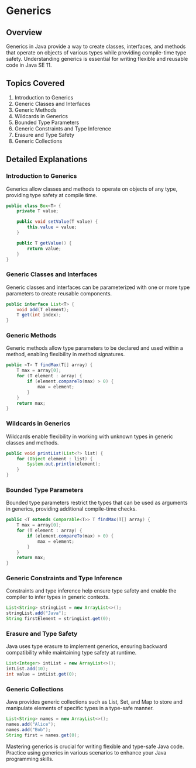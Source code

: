# Generics

## Overview
Generics in Java provide a way to create classes, interfaces, and methods that operate on objects of various types while providing compile-time type safety. Understanding generics is essential for writing flexible and reusable code in Java SE 11.

## Topics Covered
1. Introduction to Generics
2. Generic Classes and Interfaces
3. Generic Methods
4. Wildcards in Generics
5. Bounded Type Parameters
6. Generic Constraints and Type Inference
7. Erasure and Type Safety
8. Generic Collections

## Detailed Explanations

### Introduction to Generics
Generics allow classes and methods to operate on objects of any type, providing type safety at compile time.

```java
public class Box<T> {
    private T value;

    public void setValue(T value) {
        this.value = value;
    }

    public T getValue() {
        return value;
    }
}
```

### Generic Classes and Interfaces
Generic classes and interfaces can be parameterized with one or more type parameters to create reusable components.

```java
public interface List<T> {
    void add(T element);
    T get(int index);
}
```

### Generic Methods
Generic methods allow type parameters to be declared and used within a method, enabling flexibility in method signatures.

```java
public <T> T findMax(T[] array) {
    T max = array[0];
    for (T element : array) {
        if (element.compareTo(max) > 0) {
            max = element;
        }
    }
    return max;
}
```

### Wildcards in Generics
Wildcards enable flexibility in working with unknown types in generic classes and methods.

```java
public void printList(List<?> list) {
    for (Object element : list) {
        System.out.println(element);
    }
}
```

### Bounded Type Parameters
Bounded type parameters restrict the types that can be used as arguments in generics, providing additional compile-time checks.

```java
public <T extends Comparable<T>> T findMax(T[] array) {
    T max = array[0];
    for (T element : array) {
        if (element.compareTo(max) > 0) {
            max = element;
        }
    }
    return max;
}
```

### Generic Constraints and Type Inference
Constraints and type inference help ensure type safety and enable the compiler to infer types in generic contexts.

```java
List<String> stringList = new ArrayList<>();
stringList.add("Java");
String firstElement = stringList.get(0);
```

### Erasure and Type Safety
Java uses type erasure to implement generics, ensuring backward compatibility while maintaining type safety at runtime.

```java
List<Integer> intList = new ArrayList<>();
intList.add(10);
int value = intList.get(0);
```

### Generic Collections
Java provides generic collections such as List, Set, and Map to store and manipulate elements of specific types in a type-safe manner.

```java
List<String> names = new ArrayList<>();
names.add("Alice");
names.add("Bob");
String first = names.get(0);
```

Mastering generics is crucial for writing flexible and type-safe Java code. Practice using generics in various scenarios to enhance your Java programming skills.

